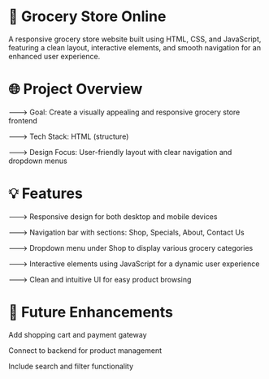 # 🛒 Grocery Store Online
A responsive grocery store website built using HTML, CSS, and JavaScript, featuring a clean layout, interactive elements, and smooth navigation for an enhanced user experience.

# 🌐 Project Overview
---> Goal: Create a visually appealing and responsive grocery store frontend

---> Tech Stack: HTML (structure)

---> Design Focus: User-friendly layout with clear navigation and dropdown menus

# 💡 Features
---> Responsive design for both desktop and mobile devices

---> Navigation bar with sections: Shop, Specials, About, Contact Us

---> Dropdown menu under Shop to display various grocery categories

---> Interactive elements using JavaScript for a dynamic user experience

---> Clean and intuitive UI for easy product browsing

# 📌 Future Enhancements
Add shopping cart and payment gateway

Connect to backend for product management

Include search and filter functionality
